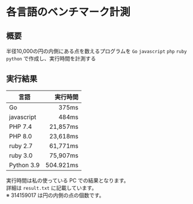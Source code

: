 # 各言語のベンチマーク計測

## 概要

半径10,000の円の内側にある点を数えるプログラムを `Go` `javascript` `php` `ruby` `python` で作成し、実行時間を計測する

## 実行結果

| 言語      | 実行時間  |
|-----------|----------:|
| Go        |      375ms|
| javascript|      484ms|
| PHP 7.4   |   21,857ms|
| PHP 8.0   |   23,618ms|
| ruby 2.7  |   61,771ms|
| ruby 3.0  |   75,907ms|
| Python 3.9|  504.921ms|

実行時間は私の使っている PC での結果となります。  
詳細は `result.txt` に記載しています。  
※ 314159017 は円の内側の点の個数です。
